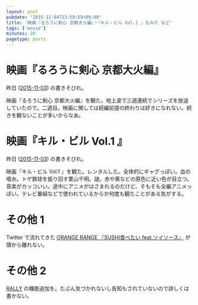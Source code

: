 ```yaml
---
layout: post
pubdate: "2015-11-04T23:59:59+09:00"
title: '映画『るろうに剣心 京都大火編』・『キル・ビル Vol.1 』をみた など'
tags: ['movie']
minutes: 20
pagetype: posts
---
```

# 映画『るろうに剣心 京都大火編』

昨日 ([2015-11-03][]) の書きそびれ。

映画『るろうに剣心 京都大火編』を観た。地上波で三週連続でシリーズを放送していたので。二週目。映画に関しては続編前提の終わりは好きになれない。続きを観ないことが多いからなあ。

# 映画『キル・ビル Vol.1 』

昨日 ([2015-11-03][]) の書きそびれ。

映画『キル・ビル Vol.1 』を観た。レンタルした。全体的にギャグっぽい。血の噴水。トゲ鉄球を振り回す栗山千明。謎。赤や黄などの原色に近い色が目立つ。音楽がカッコいい。途中にアニメがはさまれるのだけど、そもそも全編アニメっぽい。テレビ番組などで使われているからか何度も観たことがある気がする。

# その他 1

Twitter で流れてきた
[ORANGE RANGE 『SUSHI食べたい feat.ソイソース』](http://gyao.yahoo.co.jp/player/00091/v10002/v0994000000000543006/) が頭から離れない。

# その他 2

[RALLY](https://rallyapp.jp) の機能追加を。たぶん気づかれないし告知もされていないので詳しくは書かない。

[2015-11-03]: http://blog.bouzuya.net/2015/11/03/
